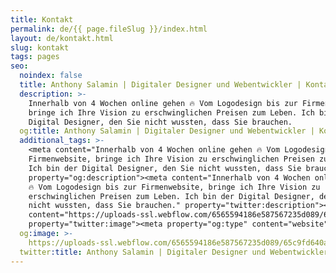 ```yaml
---
title: Kontakt
permalink: de/{{ page.fileSlug }}/index.html
layout: de/kontakt.html
slug: kontakt
tags: pages
seo:
  noindex: false
  title: Anthony Salamin | Digitaler Designer und Webentwickler | Kontakt
  description: >-
    Innerhalb von 4 Wochen online gehen 🔥 Vom Logodesign bis zur Firmenwebsite,
    bringe ich Ihre Vision zu erschwinglichen Preisen zum Leben. Ich bin der
    Digital Designer, den Sie nicht wussten, dass Sie brauchen.
  og:title: Anthony Salamin | Digitaler Designer und Webentwickler | Kontakt
  additional_tags: >-
    <meta content="Innerhalb von 4 Wochen online gehen 🔥 Vom Logodesign bis zur
    Firmenwebsite, bringe ich Ihre Vision zu erschwinglichen Preisen zum Leben.
    Ich bin der Digital Designer, den Sie nicht wussten, dass Sie brauchen."
    property="og:description"><meta content="Innerhalb von 4 Wochen online gehen
    🔥 Vom Logodesign bis zur Firmenwebsite, bringe ich Ihre Vision zu
    erschwinglichen Preisen zum Leben. Ich bin der Digital Designer, den Sie
    nicht wussten, dass Sie brauchen." property="twitter:description"><meta
    content="https://uploads-ssl.webflow.com/6565594186e587567235d089/65c9fd640a5453d9cbeb8ef0_opengraph%20de.jpg"
    property="twitter:image"><meta property="og:type" content="website">
  og:image: >-
    https://uploads-ssl.webflow.com/6565594186e587567235d089/65c9fd640a5453d9cbeb8ef0_opengraph%20de.jpg
  twitter:title: Anthony Salamin | Digitaler Designer und Webentwickler | Kontakt
---
```



